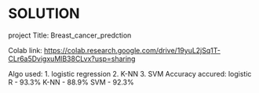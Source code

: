 # SOLUTION
           
project Title: Breast_cancer_predction
 
Colab link: 
           https://colab.research.google.com/drive/19yuL2jSq1T-CLr6a5DvigxuMlB38CLvx?usp=sharing
           
 Algo used:
            1. logistic regression
            2. K-NN
            3. SVM
 Accuracy accured:
                      logistic R - 93.3%
                      K-NN - 88.9%
                      SVM - 92.3%
 
